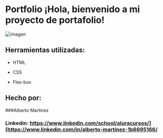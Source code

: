# Portfolio ¡Hola, bienvenido a mi proyecto de portafolio!

![imagen]()  
## Herramientas utilizadas:

* HTML

* CSS

* Flex-box

## Hecho por:

###Alberto Martinez

### Linkedin: https://www.linkedin.com/school/aluracursos/](https://www.linkedin.com/in/alberto-martinez-1b6695166/
